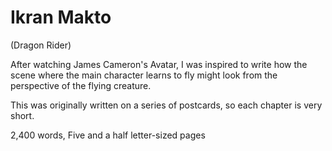 # Ikran Makto
(Dragon Rider)

After watching James Cameron's Avatar, I was inspired to write how the scene where the main character learns to fly might look from the perspective of the flying creature.

This was originally written on a series of postcards, so each chapter is very short.

2,400 words, Five and a half letter-sized pages
